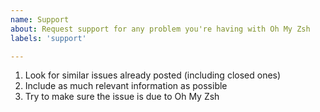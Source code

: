 ```yaml
---
name: Support
about: Request support for any problem you're having with Oh My Zsh
labels: 'support'

---
```


1. Look for similar issues already posted (including closed ones)
2. Include as much relevant information as possible
3. Try to make sure the issue is due to Oh My Zsh
